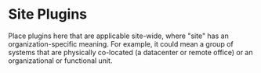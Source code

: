 # Site Plugins

Place plugins here that are applicable site-wide, where "site" has an
organization-specific meaning.  For example, it could mean a group of
systems that are physically co-located (a datacenter or remote office)
or an organizational or functional unit.
